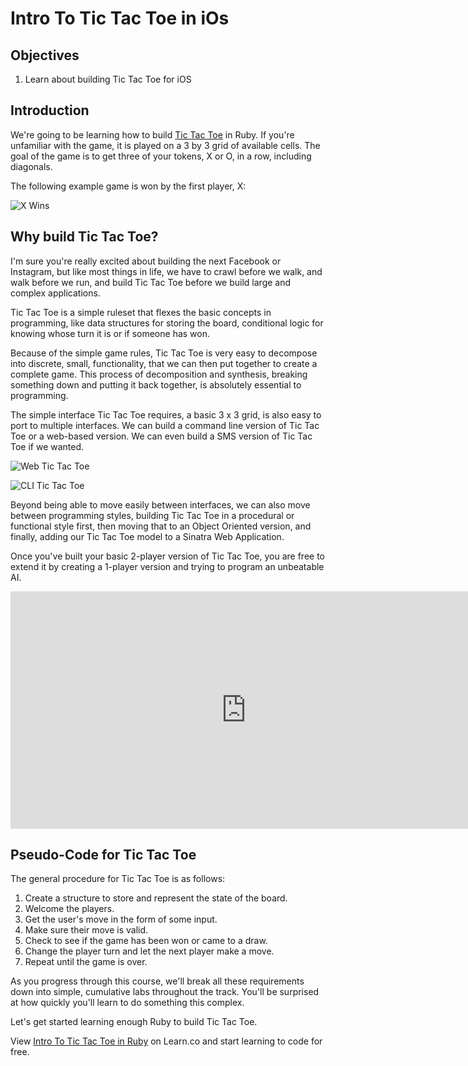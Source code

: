 # Intro To Tic Tac Toe in iOs

## Objectives

1. Learn about building Tic Tac Toe for iOS

## Introduction

We're going to be learning how to build [Tic Tac Toe](https://en.wikipedia.org/wiki/Tic-tac-toe) in Ruby. If you're unfamiliar with the game, it is played on a 3 by 3 grid of available cells. The goal of the game is to get three of your tokens, X or O, in a row, including diagonals.

The following example game is won by the first player, X:

![X Wins](https://upload.wikimedia.org/wikipedia/commons/thumb/1/1b/Tic-tac-toe-game-1.svg/958px-Tic-tac-toe-game-1.svg.png)

## Why build Tic Tac Toe?

I'm sure you're really excited about building the next Facebook or Instagram, but like most things in life, we have to crawl before we walk, and walk before we run, and build Tic Tac Toe before we build large and complex applications.

Tic Tac Toe is a simple ruleset that flexes the basic concepts in programming, like data structures for storing the board, conditional logic for knowing whose turn it is or if someone has won.

Because of the simple game rules, Tic Tac Toe is very easy to decompose into discrete, small, functionality, that we can then put together to create a complete game. This process of decomposition and synthesis, breaking something down and putting it back together, is absolutely essential to programming.

The simple interface Tic Tac Toe requires, a basic 3 x 3 grid, is also easy to port to multiple interfaces. We can build a command line version of Tic Tac Toe or a web-based version. We can even build a SMS version of Tic Tac Toe if we wanted.

![Web Tic Tac Toe](https://dl.dropboxusercontent.com/s/q3yyuquszgh5g4y/2015-09-29%20at%2010.45%20AM.png)

![CLI Tic Tac Toe](https://dl.dropboxusercontent.com/s/71iskdi76syyqhb/2015-09-29%20at%2010.46%20AM.png)

Beyond being able to move easily between interfaces, we can also move between programming styles, building Tic Tac Toe in a procedural or functional style first, then moving that to an Object Oriented version, and finally, adding our Tic Tac Toe model to a Sinatra Web Application.

Once you've built your basic 2-player version of Tic Tac Toe, you are free to extend it by creating a 1-player version and trying to program an unbeatable AI.

<iframe width="753" height="380" src="https://www.youtube.com/embed/NHWjlCaIrQo?rel=0&amp;showinfo=0" frameborder="0" allowfullscreen></iframe>

## Pseudo-Code for Tic Tac Toe

The general procedure for Tic Tac Toe is as follows:

1. Create a structure to store and represent the state of the board.
2. Welcome the players.
3. Get the user's move in the form of some input.
4. Make sure their move is valid.
5. Check to see if the game has been won or came to a draw.
6. Change the player turn and let the next player make a move.
7. Repeat until the game is over.

As you progress through this course, we'll break all these requirements down into simple, cumulative labs throughout the track. You'll be surprised at how quickly you'll learn to do something this complex.

Let's get started learning enough Ruby to build Tic Tac Toe.

<p data-visibility='hidden'>View <a href='https://learn.co/lessons/intro-to-tic-tac-toe-rb' title='Intro To Tic Tac Toe in Ruby'>Intro To Tic Tac Toe in Ruby</a> on Learn.co and start learning to code for free.</p>
